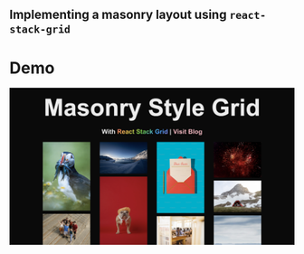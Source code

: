 ## Implementing a masonry layout using `react-stack-grid`

# Demo

[![Watch the video](https://github.com/jaydeepw/example-react-stack-grid/blob/main/media/screenshot.png?raw=true)]([https://youtu.be/vt5fpE0bzSY](https://github.com/jaydeepw/example-react-stack-grid/raw/refs/heads/main/media/masonry-style-grid.mov))
